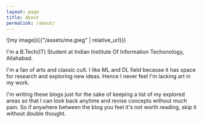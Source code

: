 ```yaml
---
layout: page
title: About
permalink: /about/
---
```


![my image]({{"/assets/me.jpeg" | relative_url}})

<p>I'm a B.Tech(IT) Student at Indian Institute Of Information Techonology, Allahabad.</p>
<p>I'm a fan of arts and classic cult. I like ML and DL field because it has space for research and exploring new ideas. Hence I never feel I'm lacking art in my work.</p>
<p>I'm writing these blogs just for the sake of keeping a list of my explored areas so that I can look back anytime and revise concepts without much pain. So if anywhere between the blog you feel it's not worth reading, skip it without double thought. </p>
